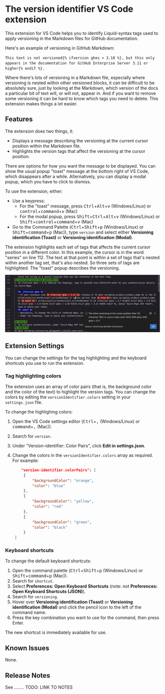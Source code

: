 # The version identifier VS Code extension

This extension for VS Code helps you to identify Liquid-syntax tags used to apply versioning in the Markdown files for GitHub documentation.

Here's an example of versioning in GitHub Markdown:

`This text is not versioned{% ifversion ghes > 3.10 %}, but this only appears in the documentation for GitHub Enterprise Server 3.11 or higher{% endif %}.`

Where there's lots of versioning in a Markdown file, especially where versioning is nested within other versioned blocks, it can be difficult to be absolutely sure, just by looking at the Markdown, which version of the docs a particular bit of text will, or will not, appear in. And if you want to remove some versioning it can be hard to know which tags you need to delete. This extension makes things a lot easier.

## Features

The extension does two things, it:
- Displays a message describing the versioning at the current cursor position within the Markdown file.
- Highlights the version tags that affect the versioning at the cursor position.

There are options for how you want the message to be displayed. You can show the usual popup "toast" message at the bottom right of VS Code, which disappears after a while. Alternatively, you can display a modal popup, which you have to click to dismiss.

To use the extension, either:
- Use a keypress:
  - For the "toast" message, press <kbd>Ctrl</kbd>+<kbd>Alt</kbd>+<kbd>v</kbd> (Windows/Linux) or <kbd>control</kbd>+<kbd>command</kbd>+<kbd>v</kbd> (Mac)
  - For the modal popup, press <kbd>Shift</kbd>+<kbd>Ctrl</kbd>+<kbd>Alt</kbd>+<kbd>v</kbd> (Windows/Linux) or <kbd>Shift</kbd>+<kbd>control</kbd>+<kbd>command</kbd>+<kbd>v</kbd> (Mac)
- Go to the Command Palette (<kbd>Ctrl</kbd>+<kbd>Shift</kbd>+<kbd>p</kbd> (Windows/Linux) or <kbd>Shift</kbd>+<kbd>command</kbd>+<kbd>p</kbd> (Mac)), type `version` and select either **Versioning identification (Toast)** or **Versioning identification (Modal)**.

The extension highlights each set of tags that affects the current cursor position in a different color. In this example, the cursor is in the word "series" on line 112. The text at that point is within a set of tags that's nested within another tag set, that's also nested. So three sets of tags are highlighted. The "toast" popup describes the versioning.

![Screenshot of the extension in action](images/example-output.png)

## Extension Settings

You can change the settings for the tag highlighting and the keyboard shortcuts you use to run the extension.

### Tag highlighting colors

The extension uses an array of color pairs (that is, the background color and the color of the text) to highlight the version tags. You can change the colors by editing the `versionIdentifier.colors` setting in your `settings.json` file.

To change the highlighing colors:

1. Open the VS Code settings editor (<kbd>Ctrl</kbd>+<kbd>,</kbd> (Windows/Linux) or <kbd>command</kbd>+<kbd>,</kbd> (Mac)).
1. Search for `version`.
1. Under "Version-identifier: Color Pairs", click **Edit in settings.json**.
1. Change the colors in the `versionIdentifier.colors` array as required. For example:

   ```json
       "version-identifier.colorPairs": [
        {
            "backgroundColor": "orange",
            "color": "blue"
        },
        {
            "backgroundColor": "yellow",
            "color": "red"
        },
        {
            "backgroundColor": "green",
            "color": "black"
        }
    ]
    ```

### Keyboard shortcuts

To change the default keyboard shortcuts:

1. Open the command palette (<kbd>Ctrl</kbd>+<kbd>Shift</kbd>+<kbd>p</kbd> (Windows/Linux) or <kbd>Shift</kbd>+<kbd>command</kbd>+<kbd>p</kbd> (Mac)).
1. Search for `shortcut`.
1. Select **Preferences: Open Keyboard Shortcuts** (note: not **Preferences: Open Keyboard Shortcuts (JSON)**).
1. Search for `versioning`.
1. Hover over **Versioning identification (Toast)** or **Versioning identification (Modal)** and click the pencil icon to the left of the command name.
1. Press the key combination you want to use for the command, then press Enter.

The new shortcut is immediately available for use.

## Known Issues

None.

## Release Notes

See ........ TODO: LINK TO NOTES
